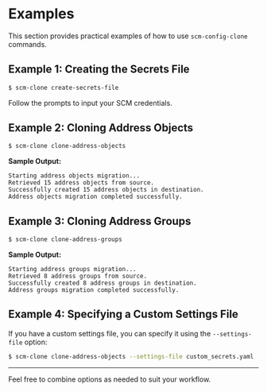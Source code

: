 # Examples

This section provides practical examples of how to use `scm-config-clone` commands.

## Example 1: Creating the Secrets File

<div class="termy">

<!-- termynal -->
```bash
$ scm-clone create-secrets-file
```
</div>

Follow the prompts to input your SCM credentials.

## Example 2: Cloning Address Objects

<div class="termy">

<!-- termynal -->
```bash
$ scm-clone clone-address-objects
```
</div>

**Sample Output:**

```
Starting address objects migration...
Retrieved 15 address objects from source.
Successfully created 15 address objects in destination.
Address objects migration completed successfully.
```

## Example 3: Cloning Address Groups

<div class="termy">

<!-- termynal -->
```bash
$ scm-clone clone-address-groups
```
</div>

**Sample Output:**

```
Starting address groups migration...
Retrieved 8 address groups from source.
Successfully created 8 address groups in destination.
Address groups migration completed successfully.
```

## Example 4: Specifying a Custom Settings File

If you have a custom settings file, you can specify it using the `--settings-file` option:

<div class="termy">

<!-- termynal -->
```bash
$ scm-clone clone-address-objects --settings-file custom_secrets.yaml
```
</div>

---

Feel free to combine options as needed to suit your workflow.
